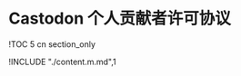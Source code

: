 # Castodon 个人贡献者许可协议

<!-- Check out sample styles/default.m.md -->
<!-- Get a full description of format in https://github.com/hailiang-wang/mark-markdown-up -->
<!-- * How to get start with project, https://github.com/hailiang-wang/markdown2word-doc-template-->
<!-- * More tools and utilities in https://gitlab.chatopera.com/hain/outsourcing.swc/issues/2 -->

<!-- generate toc and section in headers, https://github.com/hailiang-wang/markup-markdown -->
!TOC 5 cn section_only

!INCLUDE "./content.m.md",1


